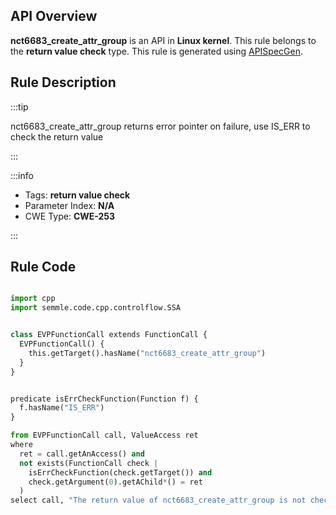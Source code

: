 ---
---


## API Overview
**nct6683_create_attr_group** is an API in **Linux kernel**. This rule belongs to the **return value check** type. This rule is generated using [APISpecGen](../../tools/APISpecGen).
## Rule Description

:::tip

nct6683_create_attr_group returns error pointer on failure, use IS_ERR to check the return value

:::

:::info

- Tags: **return value check**
- Parameter Index: **N/A**
- CWE Type: **CWE-253**

:::

## Rule Code
```python

import cpp
import semmle.code.cpp.controlflow.SSA


class EVPFunctionCall extends FunctionCall {
  EVPFunctionCall() {
    this.getTarget().hasName("nct6683_create_attr_group")
  }
}


predicate isErrCheckFunction(Function f) {
  f.hasName("IS_ERR") 
}

from EVPFunctionCall call, ValueAccess ret
where
  ret = call.getAnAccess() and
  not exists(FunctionCall check |
    isErrCheckFunction(check.getTarget()) and
    check.getArgument(0).getAChild*() = ret
  )
select call, "The return value of nct6683_create_attr_group is not checked with IS_ERR."
    
```